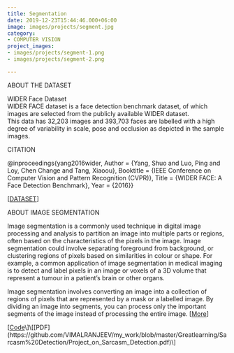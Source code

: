 ```yaml
---
title: Segmentation
date: 2019-12-23T15:44:46.000+06:00
image: images/projects/segment.jpg
category:
- COMPUTER VISION
project_images:
- images/projects/segment-1.png
- images/projects/segment-2.png

---
```

ABOUT THE DATASET

WIDER Face Dataset  
WIDER FACE dataset is a face detection benchmark dataset, of which images are selected from the publicly available WIDER dataset.  
This data has 32,203 images and 393,703 faces are labelled with a high degree of variability in scale, pose and occlusion as depicted in the sample images.

CITATION

@inproceedings{yang2016wider,
Author = {Yang, Shuo and Luo, Ping and Loy, Chen Change and Tang, Xiaoou},
Booktitle = {IEEE Conference on Computer Vision and Pattern Recognition (CVPR)},
Title = {WIDER FACE: A Face Detection Benchmark},
Year = {2016}}

\[[DATASET](http://shuoyang1213.me/WIDERFACE/)\]

ABOUT IMAGE SEGMENTATION

Image segmentation is a commonly used technique in digital image processing and analysis to partition an image into multiple parts or regions, often based on the characteristics of the pixels in the image. Image segmentation could involve separating foreground from background, or clustering regions of pixels based on similarities in colour or shape. For example, a common application of image segmentation in medical imaging is to detect and label pixels in an image or voxels of a 3D volume that represent a tumour in a patient’s brain or other organs.

Image segmentation involves converting an image into a collection of regions of pixels that are represented by a mask or a labelled image. By dividing an image into segments, you can process only the important segments of the image instead of processing the entire image. \[[More](https://in.mathworks.com/discovery/image-segmentation.html)\]

\[[Code](https://github.com/VIMALRANJEEV/my_work/blob/master/Greatlearning/Face%20mask%20segmentation/Face_Mask_Prediction_(U_net).ipynb)\]\[[PDF](https://github.com/VIMALRANJEEV/my_work/blob/master/Greatlearning/Sarcasm%20Detection/Project_on_Sarcasm_Detection.pdf)\]